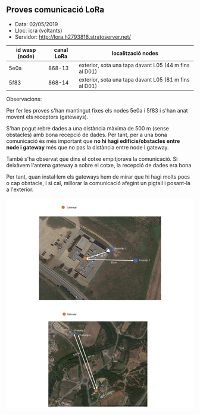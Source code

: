 ## Proves comunicació LoRa
- Data: 02/05/2019
- Lloc: icra (voltants)
- Servidor: http://lora.h2793818.stratoserver.net/

| id wasp (node) | canal LoRa | localització nodes |
|------|--------|------|
| 5e0a | 868-13 | exterior, sota una tapa davant L05 (44 m fins al D01) |
| 5f83 | 868-14 | exterior, sota una tapa davant L05 (81 m fins al D01) |


Observacions:

Per fer les proves s'han mantingut fixes els nodes 5e0a i 5f83 i s'han anat
movent els receptors (gateways).

S'han pogut rebre dades a una distància màxima de 500 m (sense obstacles) amb
bona recepció de dades. Per tant, per a una bona comunicació és més important que
<b>no hi hagi edificis/obstacles entre node i gateway</b> més que no pas la distància entre node i gateway.

També s'ha observat que dins el cotxe empitjorava la comunicació. Si deixàvem
l'antena gateway a sobre el cotxe, la recepció de dades era bona. 

Per tant, quan instal·lem els gateways hem de mirar que hi hagi molts pocs o
cap obstacle, i si cal, millorar la comunicació afegint un pigtail i
posant-la a l'exterior.

![](1.png)
![](2.png)
